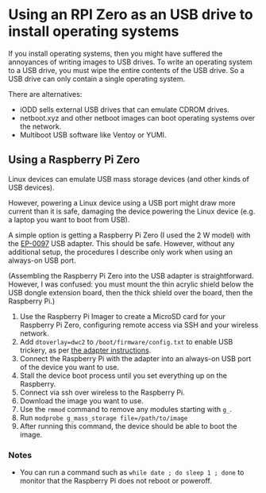 # Using an RPI Zero as an USB drive to install operating systems

If you install operating systems, then you might have suffered the annoyances of writing images to USB drives.
To write an operating system to a USB drive, you must wipe the entire contents of the USB drive.
So a USB drive can only contain a single operating system.

There are alternatives:

* iODD sells external USB drives that can emulate CDROM drives.
* netboot.xyz and other netboot images can boot operating systems over the network.
* Multiboot USB software like Ventoy or YUMI.

## Using a Raspberry Pi Zero

Linux devices can emulate USB mass storage devices (and other kinds of USB devices).

However, powering a Linux device using a USB port might draw more current than it is safe, damaging the device powering the Linux device (e.g. a laptop you want to boot from USB).

A simple option is getting a Raspberry Pi Zero (I used the 2 W model) with the [EP-0097](https://wiki.52pi.com/index.php/EP-0097) USB adapter.
This should be safe.
However, without any additional setup, the procedures I describe only work when using an always-on USB port.

(Assembling the Raspberry Pi Zero into the USB adapter is straightforward.
However, I was confused: you must mount the thin acrylic shield below the USB dongle extension board, then the thick shield over the board, then the Raspberry Pi.)

1. Use the Raspberry Pi Imager to create a MicroSD card for your Raspberry Pi Zero, configuring remote access via SSH and your wireless network.
1. Add `dtoverlay=dwc2` to `/boot/firmware/config.txt` to enable USB trickery, as per [the adapter instructions](https://wiki.52pi.com/index.php/EP-0097#For_the_latest_Raspberry_Pi_OS).
1. Connect the Raspberry Pi with the adapter into an always-on USB port of the device you want to use.
1. Stall the device boot process until you set everything up on the Raspberry.
1. Connect via ssh over wireless to the Raspberry Pi.
1. Download the image you want to use.
1. Use the `rmmod` command to remove any modules starting with `g_`.
1. Run `modprobe g_mass_storage file=/path/to/image`
1. After running this command, the device should be able to boot the image.

### Notes

* You can run a command such as `while date ; do sleep 1 ; done` to monitor that the Raspberry Pi does not reboot or poweroff.
